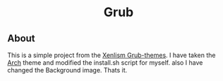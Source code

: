 <h1 align="center">Grub</h1>

## About ##

This is a simple project from the [Xenlism Grub-themes](https://github.com/xenlism/Grub-themes). I have taken the [Arch](https://github.com/xenlism/Grub-themes/tree/main/xenlism-grub-arch-1080p) theme and modified the install.sh script for myself. also I have changed the Background image. Thats it.